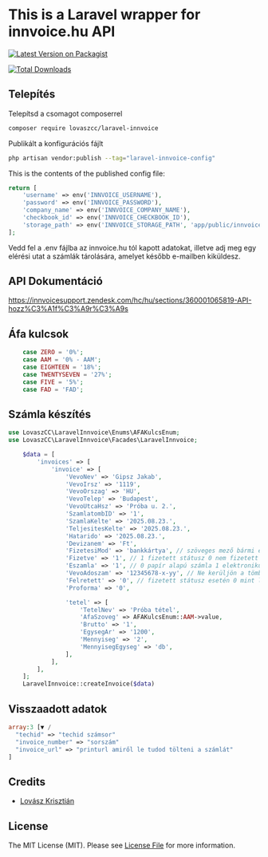 # This is a Laravel wrapper for innvoice.hu API

[![Latest Version on Packagist](https://img.shields.io/packagist/v/lovaszcc/laravel-innvoice.svg?style=flat-square)](https://packagist.org/packages/lovaszcc/laravel-innvoice)

[![Total Downloads](https://img.shields.io/packagist/dt/lovaszcc/laravel-innvoice.svg?style=flat-square)](https://packagist.org/packages/lovaszcc/laravel-innvoice)

## Telepítés

Telepítsd a csomagot composerrel

```bash
composer require lovaszcc/laravel-innvoice
```

Publikált a konfigurációs fájlt

```bash
php artisan vendor:publish --tag="laravel-innvoice-config"
```

This is the contents of the published config file:

```php
return [
    'username' => env('INNVOICE_USERNAME'),
    'password' => env('INNVOICE_PASSWORD'),
    'company_name' => env('INNVOICE_COMPANY_NAME'),
    'checkbook_id' => env('INNVOICE_CHECKBOOK_ID'),
    'storage_path' => env('INNVOICE_STORAGE_PATH', 'app/public/innvoice'),
];
```

Vedd fel a .env fájlba az innvoice.hu tól kapott adatokat, illetve adj meg egy elérési utat a számlák tárolására, amelyet később e-mailben kiküldesz.

## API Dokumentáció

https://innvoicesupport.zendesk.com/hc/hu/sections/360001065819-API-hozz%C3%A1f%C3%A9r%C3%A9s

## Áfa kulcsok

```php
    case ZERO = '0%';
    case AAM = '0% - AAM';
    case EIGHTEEN = '18%';
    case TWENTYSEVEN = '27%';
    case FIVE = '5%';
    case FAD = 'FAD';
```

## Számla készítés

```php
use LovaszCC\LaravelInnvoice\Enums\AFAKulcsEnum;
use LovaszCC\LaravelInnvoice\Facades\LaravelInnvoice;

    $data = [
        'invoices' => [
            'invoice' => [
                'VevoNev' => 'Gipsz Jakab',
                'VevoIrsz' => '1119',
                'VevoOrszag' => 'HU',
                'VevoTelep' => 'Budapest',
                'VevoUtcaHsz' => 'Próba u. 2.',
                'SzamlatombID' => '1',
                'SzamlaKelte' => '2025.08.23.',
                'TeljesitesKelte' => '2025.08.23.',
                'Hatarido' => '2025.08.23.',
                'Devizanem' => 'Ft',
                'FizetesiMod' => 'bankkártya', // szöveges mező bármi értéke lehet
                'Fizetve' => '1', // 1 fizetett státusz 0 nem fizetett státusz
                'Eszamla' => '1', // 0 papír alapú számla 1 elektronikus számla
                'VevoAdoszam' => '12345678-x-yy', // Ne kerüljön a tömbbe ha magánszemély
                'Felretett' => '0', // fizetett státusz esetén 0 mint lezárt számla 1 esetén "piszkozat"
                'Proforma' => '0',

                'tetel' => [
                    'TetelNev' => 'Próba tétel',
                    'AfaSzoveg' => AFAKulcsEnum::AAM->value,
                    'Brutto' => '1',
                    'EgysegAr' => '1200',
                    'Mennyiseg' => '2',
                    'MennyisegEgyseg' => 'db',
                ],
            ],
        ],
    ];
    LaravelInnvoice::createInvoice($data)
```

## Visszaadott adatok

```php
array:3 [▼ /
  "techid" => "techid számsor"
  "invoice_number" => "sorszám"
  "invoice_url" => "printurl amiről le tudod tölteni a számlát"
]
```

## Credits

-   [Lovász Krisztián](https://github.com/LovaszCC)

## License

The MIT License (MIT). Please see [License File](LICENSE.md) for more information.
